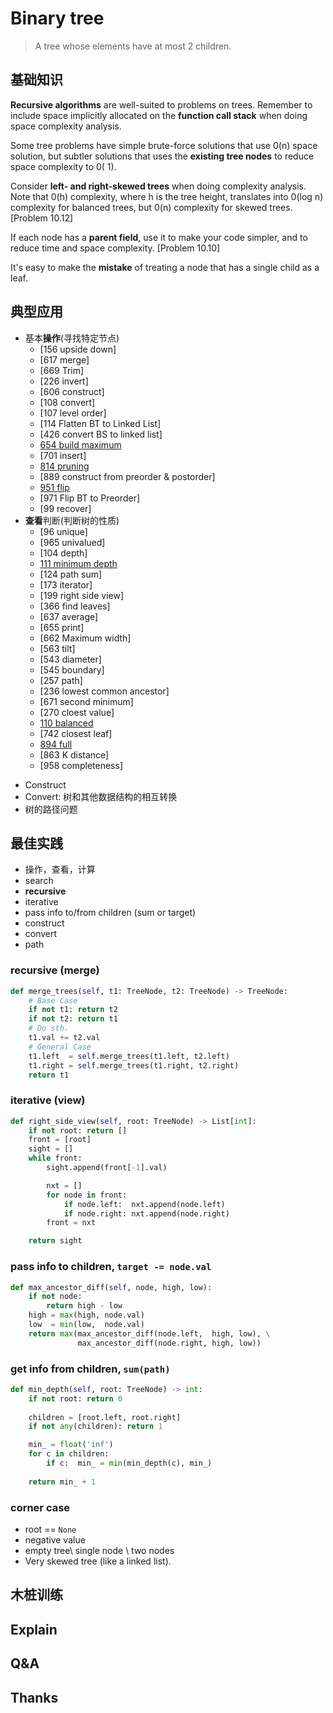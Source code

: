 # Binary tree


> A tree whose elements have at most 2 children.

## 基础知识

 **Recursive algorithms** are well-suited to problems on trees. Remember to include space implicitly allocated on the **function call stack** when doing space complexity analysis. 
 
Some tree problems have simple brute-force solutions that use 0(n) space solution, but subtler solutions that uses the **existing tree nodes** to reduce space complexity to 0( 1). 

Consider **left- and right-skewed trees** when doing complexity analysis. Note that 0(h) complexity, where h is the tree height, translates into 0(log n) complexity for balanced trees, but 0(n) complexity for skewed trees. [Problem 10.12]

If each node has a **parent field**, use it to make your code simpler, and to reduce time and space complexity. [Problem 10.10]

It's easy to make the **mistake** of treating a node that has a single child as a leaf. 

## 典型应用


- 基本**操作**(寻找特定节点)
	- [156 upside down] 	
	- [617 merge]
	- [669 Trim] 
	- [226 invert] 
	- [606 construct] 
	- [108 convert]
	- [107 level order]
	- [114 Flatten BT to Linked List]
	- [426 convert BS to linked list]
	- [654 build maximum](https://leetcode.com/problems/maximum-binary-tree/)
	- [701 insert]
	- [814 pruning](https://leetcode.com/problems/binary-tree-pruning/)
	- [889 construct from preorder & postorder]
	- [951 flip](https://leetcode.com/problems/flip-equivalent-binary-trees/)
	- [971 Flip BT to Preorder]
	- [99 recover]
- **查看**判断(判断树的性质) 
	- [96 unique]	 
	- [965 univalued] 
	- [104 depth]
	- [111 minimum depth](https://leetcode.com/problems/minimum-depth-of-binary-tree/)
	- [124 path sum]
	- [173 iterator]
	- [199 right side view]
	- [366 find leaves]
	- [637 average]
	- [655 print]
	- [662 Maximum width]
	- [563 tilt]
	- [543 diameter]
	- [545 boundary]
	- [257 path]
	- [236 lowest common ancestor]
	- [671 second minimum]
	- [270 cloest value]
	- [110 balanced](https://leetcode.com/problems/balanced-binary-tree/)
	- [742 closest leaf]
	- [894 full](https://leetcode.com/problems/all-possible-full-binary-trees/)
	- [863 K distance]
	- [958 completeness]

* Construct 
* Convert: 树和其他数据结构的相互转换 	
* 树的路径问题

## 最佳实践

- 操作，查看，计算
- search 
- **recursive** 
- iterative
- pass info to/from children (sum or target) 
- construct 
- convert 
- path 

### recursive (merge)

``` python
def merge_trees(self, t1: TreeNode, t2: TreeNode) -> TreeNode:
	# Base Case 
    if not t1: return t2
    if not t2: return t1
    # Do sth.
    t1.val += t2.val
    # General Case
    t1.left  = self.merge_trees(t1.left, t2.left)
    t1.right = self.merge_trees(t1.right, t2.right)
    return t1
```

### iterative (view)

``` python
def right_side_view(self, root: TreeNode) -> List[int]:
    if not root: return []
    front = [root]
    sight = []
    while front:
        sight.append(front[-1].val)

        nxt = []
        for node in front: 
            if node.left:  nxt.append(node.left)
            if node.right: nxt.append(node.right)
        front = nxt 

    return sight 

```
### pass info to children, `target -= node.val` 

``` python
def max_ancestor_diff(self, node, high, low):
    if not node:
        return high - low
    high = max(high, node.val)
    low  = min(low,  node.val)
    return max(max_ancestor_diff(node.left,  high, low), \
               max_ancestor_diff(node.right, high, low))
```

### get info from children, `sum(path)`

``` python
def min_depth(self, root: TreeNode) -> int:
    if not root: return 0
        
    children = [root.left, root.right]
    if not any(children): return 1

    min_ = float('inf')
    for c in children:
        if c:  min_ = min(min_depth(c), min_)
        
    return min_ + 1
```

### corner case 

- root == `None`
- negative value 
- empty tree\ single node \ two nodes
- Very skewed tree (like a linked list).


## 木桩训练

## Explain

## Q&A

## Thanks

